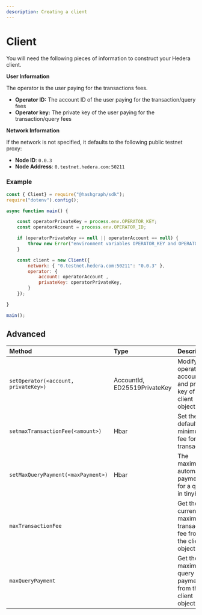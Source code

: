 ```yaml
---
description: Creating a client
---
```


# Client

You will need the following pieces of information to construct your Hedera client. 

**User Information**

The operator is the user paying for the transactions fees.  

* **Operator ID:** The account ID of the user paying for the transaction/query fees
* **Operator key:** The private key of the user paying for the transaction/query fees

**Network Information**

If the network is not specified, it defaults to the following public testnet proxy:

* **Node ID**: `0.0.3`
* **Node Address**: `0.testnet.hedera.com:50211`

### Example

```javascript
const { Client} = require("@hashgraph/sdk");
require("dotenv").config();

async function main() {

    const operatorPrivateKey = process.env.OPERATOR_KEY;
    const operatorAccount = process.env.OPERATOR_ID;

    if (operatorPrivateKey == null || operatorAccount == null) {
        throw new Error("environment variables OPERATOR_KEY and OPERATOR_ID must be present");
    }

    const client = new Client({
        network: { "0.testnet.hedera.com:50211": "0.0.3" },
        operator: {
            account: operatorAccount ,
            privateKey: operatorPrivateKey,
        }
    });

}

main();
```

## Advanced

| Method | Type | Description |
| :--- | :--- | :--- |
| `setOperator(<account, privateKey>)` | AccountId, ED25519PrivateKey | Modify the operator account ID and private key of the client object |
| `setmaxTransactionFee(<amount>)` | Hbar | Set the default minimum fee for a transaction |
| `setMaxQueryPayment(<maxPayment>)` | Hbar | The maximum automatic payment for a query in tinybar |
| `maxTransactionFee` |  | Get the the current maximum transaction fee from the client object |
| `maxQueryPayment` |  | Get the maximum query payment from the client object |




